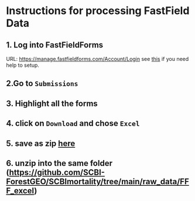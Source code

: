 # Instructions for processing FastField Data

## 1. Log into FastFieldForms
URL: https://manage.fastfieldforms.com/Account/Login
see [this](https://github.com/SCBI-ForestGEO/SCBImortality/blob/main/Protocols/FastField%20setup.md) if you need help to setup. 

## 2.Go to `Submissions`

## 3. Highlight all the forms

## 4. click on `Download` and chose `Excel`

## 5. save as zip [here](https://github.com/SCBI-ForestGEO/SCBImortality/tree/main/raw_data/FFF_excel)

## 6. unzip into the same folder (https://github.com/SCBI-ForestGEO/SCBImortality/tree/main/raw_data/FFF_excel)

